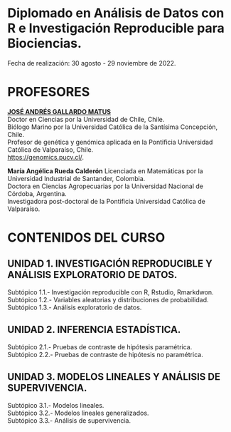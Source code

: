 # Diplomado en Análisis de Datos con R e Investigación Reproducible para Biociencias.

Fecha de realización: 30 agosto - 29 noviembre de 2022.

# PROFESORES

[**JOSÉ ANDRÉS GALLARDO MATUS**](https://github.com/DrJoseGallardo)  
Doctor en Ciencias por la Universidad de Chile, Chile.  
Biólogo Marino por la Universidad Católica de la Santísima Concepción, Chile.  
Profesor de genética y genómica aplicada en la Pontificia Universidad Católica de Valparaíso, Chile.  
https://genomics.pucv.cl/. 

**María Angélica Rueda Calderón**
Licenciada en Matemáticas por la Universidad Industrial de Santander, Colombia.  
Doctora en Ciencias Agropecuarias por la Universidad Nacional de Córdoba, Argentina.  
Investigadora post-doctoral de la Pontificia Universidad Católica de Valparaíso.  

# CONTENIDOS DEL CURSO

## UNIDAD 1. INVESTIGACIÓN REPRODUCIBLE Y ANÁLISIS EXPLORATORIO DE DATOS. 
Subtópico 1.1.- Investigación reproducible con R, Rstudio, Rmarkdwon.  
Subtópico 1.2.- Variables aleatorias y distribuciones de probabilidad.  
Subtópico 1.3.- Análisis exploratorio de datos.  

## UNIDAD 2. INFERENCIA ESTADÍSTICA. 
Subtópico 2.1.- Pruebas de contraste de hipótesis paramétrica.  
Subtópico 2.2.- Pruebas de contraste de hipótesis no paramétrica.  
  
## UNIDAD 3. MODELOS LINEALES Y ANÁLISIS DE SUPERVIVENCIA. 
Subtópico 3.1.- Modelos lineales.  
Subtópico 3.2.- Modelos lineales generalizados.  
Subtópico 3.3.- Análisis de supervivencia.  
